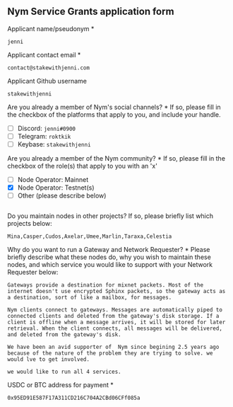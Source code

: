 Nym Service Grants application form 
------------------------------------

Applicant name/pseudonym *
```
jenni
```

Applicant contact email *
```
contact@stakewithjenni.com
```

Applicant Github username
```
stakewithjenni
```

Are you already a member of Nym's social channels? * 
If so, please fill in the checkbox of the platforms that apply to you, and include your handle. 
- [ ] Discord: `jenni#0900`
- [ ] Telegram: `roktkik`
- [ ] Keybase: `stakewithjenni`

Are you already a member of the Nym community? * 
If so, please fill in the checkbox of the role(s) that apply to you with an 'x' 
- [ ] Node Operator: Mainnet 
- [x] Node Operator: Testnet(s)
- [ ] Other (please describe below)
```
```

Do you maintain nodes in other projects? 
If so, please briefly list which projects below: 
```
Mina,Casper,Cudos,Axelar,Umee,Marlin,Taraxa,Celestia
```

Why do you want to run a Gateway and Network Requester? * 
Please briefly describe what these nodes do, why you wish to maintain these nodes, and which service you would like to support with your Network Requester below: 
```
Gateways provide a destination for mixnet packets. Most of the internet doesn't use encrypted Sphinx packets, so the gateway acts as a destination, sort of like a mailbox, for messages.

Nym clients connect to gateways. Messages are automatically piped to connected clients and deleted from the gateway's disk storage. If a client is offline when a message arrives, it will be stored for later retrieval. When the client connects, all messages will be delivered, and deleted from the gateway's disk.

We have been an avid supporter of  Nym since begining 2.5 years ago because of the nature of the problem they are trying to solve. we would lve to get involved.

we would like to run all 4 services. 
```

USDC or BTC address for payment * 
```
0x95ED91E587F17A311CD216C704A2CBd06CFf085a
```
